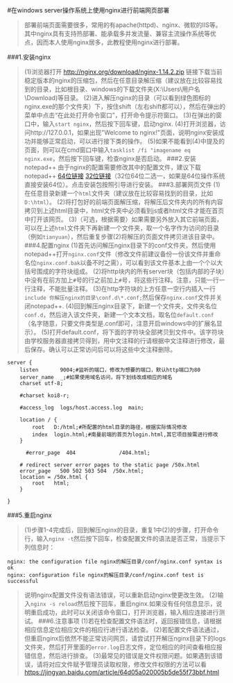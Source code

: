 #在windows server操作系统上使用nginx进行前端网页部署
>部署前端页面需要很多，常用的有apache(httpd)、nginx、微软的IIS等。其中nginx具有支持热部署、能承载多并发流量、兼容主流操作系统等优点，因而本人使用nginx居多，此教程使用nginx进行部署。

###1.安装nginx
>(1)浏览器打开 http://nginx.org/download/nginx-1.14.2.zip 链接下载当前稳定版本的nginx的压缩包，然后在任意目录解压缩（建议放在比较容易找到的目录，比如根目录、windows的下载文件夹(X:\Users\用户名\Download)等目录。
(2)进入解压nginx的目录（可以看到绿色图标的nginx.exe的那个文件夹）下，按住shift（左右shift都可以），然后在弹出的菜单中点击“在此处打开命令窗口”，打开命令提示符窗口。
(3)在弹出的窗口中，输入`start nginx`，然后按下回车键，启动nginx.
(4)打开浏览器，访问http://127.0.0.1，如果出现"Welcome to nginx!"页面，说明nginx安装成功并能够正常启动，可以进行接下类的操作。
(5)如果不能看到(4)中提及的页面，则可以在cmd窗口中输入`tasklist /fi "imagename eq nginx.exe`，然后按下回车键，检查nginx是否启动。
###2.安装notepad++
>由于nginx的配置需要修改其中的配置文件，建议下载notepad++ [64位链接](https://notepad-plus-plus.org/repository/7.x/7.6.3/npp.7.6.3.Installer.x64.exe) [32位链接](https://notepad-plus-plus.org/repository/7.x/7.6.3/npp.7.6.3.Installer.exe)（32位64位二选一，如果是64位操作系统直接安装64位）。点击安装包按照引导进行安装。
###3.部署网页文件
>(1)在任意目录新建一个`html`文件夹（建议放在比较容易找到的目录，比如`D:\html`）。
(2)将打包好的前端页面解压缩，将解压后文件夹内的所有内容拷贝到上述html目录中，html文件夹中必须看到js或者html文件才能在首页中打开该网页。
(3)（可选，根据需要）如果需要另外放入其它前端页面，可以在上述`html`文件夹下再新建一个文件夹，取一个名字作为访问的目录（例如`tianyuan`），然后重复步骤(2)将解压的页面文件拷贝进该目录中。
###4.配置nginx
>(1)首先访问解压nginx目录下的conf文件夹，然后使用notepad++打开`nginx.conf`文件（修改文件前建议备份一份该文件并重命名位`nginx.conf.bak`以备不时之需），可以看到该文件基本上由一个个以大括号围成的字符块组成。
(2)将http块内的所有server块（包括内部的子块）中没有在前方加上`#`号的行之前加上`#`号，将这些行注释。注意，只能一行一行注释，不能批量注释。
(3)在http字符块的上方任意一空行内插入一行`include 你解压nginx的目录\conf.d\*.conf;`然后保存`nginx.conf`文件并关闭notepad++.
(4)回到解压nginx目录下，新建一个文件夹，文件夹名位`conf.d`，然后进入该文件夹，新建一个文本文档，取名位`default.conf`（名字随意，只要文件类型是.conf即可，注意开启windows中的扩展名显示）。
(5)打开default.conf，将下面的字符块全部拷贝到文件中。该字符块由学校服务器直接拷贝得到，用中文注释的行请根据中文注释进行修改，最后保存。确认可以正常访问后可以将这些中文注释删除。
```
server {
    listen       9004;#监听的端口，修改为想要的端口，默认http端口为80
    server_name  _;#如果使用域名访问，将下划线改成相应的域名
	charset utf-8;

    #charset koi8-r;

    #access_log  logs/host.access.log  main;

    location / {
        root   D:/html;#所配置的html目录的路径，根据实际情况修改
        index  login.html;#南曼前端的首页为login.html,其它项目按需进行修改
    }

	  #error_page  404              /404.html;

    # redirect server error pages to the static page /50x.html
    error_page   500 502 503 504  /50x.html;
    location = /50x.html {
        root   html;
    }

}
```
###5.重启nginx
>(1)步骤1-4完成后，回到解压nginx的目录，重复1中(2)的步骤，打开命令行，输入`nginx -t`然后按下回车，检查配置文件的语法是否正常，当提示下列信息时：
```
nginx: the configuration file nginx的解压目录/conf/nginx.conf syntax is ok
nginx: configuration file nginx的解压目录/conf/nginx.conf test is successful
```
>说明nginx配置文件没有语法错误，可以重新启动nginx使更改生效。
(2)输入`nginx -s reload`然后按下回车，重启nginx.如果没有任何信息显示，说明重启成功，此时可以关闭该命令窗口，打开浏览器，输入相应连接进行测试。
###6.注意事项
>(1)若在检查配置文件语法时，返回报错信息，请根据相应信息定位相应文件的相应行进行语法检查。
(2)若配置文件语法通过，但重启nginx后依然不能正常访问网页，请尝试打开解压nginx目录下的logs文件夹，然后打开里面的`error.log`日志文件，定位相应的时间查看相应报错信息，然后进行排查。
(3)最常见的错误是文件权限问题。如果遇到该错误，请将对应文件赋予管理员读取权限，修改文件权限的方法可以看 https://jingyan.baidu.com/article/64d05a020005b5de55f73bbf.html
